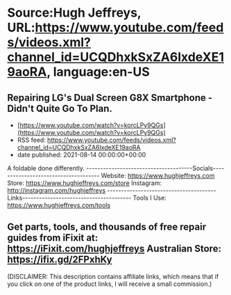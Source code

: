 # Source:Hugh Jeffreys, URL:https://www.youtube.com/feeds/videos.xml?channel_id=UCQDhxkSxZA6lxdeXE19aoRA, language:en-US

## Repairing LG's Dual Screen G8X Smartphone - Didn't Quite Go To Plan.
 - [https://www.youtube.com/watch?v=korcLPy9QGs](https://www.youtube.com/watch?v=korcLPy9QGs)
 - RSS feed: https://www.youtube.com/feeds/videos.xml?channel_id=UCQDhxkSxZA6lxdeXE19aoRA
 - date published: 2021-08-14 00:00:00+00:00

A foldable done differently.
--------------------------------------Socials-------------------------------------
Website: https://www.hughjeffreys.com
Store: https://www.hughjeffreys.com/store
Instagram: http://instagram.com/hughjeffreys
---------------------------------------Links---------------------------------------
Tools I Use: https://www.hughjeffreys.com/tools

Get parts, tools, and thousands of free repair guides from iFixit at: 
                               https://iFixit.com/hughjeffreys
Australian Store: https://ifix.gd/2FPxhKy
---------------------------------------------------------------------------------------


(DISCLAIMER: This description contains affiliate links, which means that if you click on one of the product links, l will receive a small commission.)

